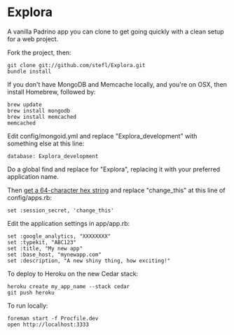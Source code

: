 Explora
==========

A vanilla Padrino app you can clone to get going quickly with a clean setup for a web project.

Fork the project, then:
    
    git clone git://github.com/stefl/Explora.git
    bundle install

If you don't have MongoDB and Memcache locally, and you're on OSX, then install Homebrew, followed by:

    brew update
    brew install mongodb
    brew install memcached
    memcached

Edit config/mongoid.yml and replace "Explora_development" with something else at this line:

    database: Explora_development

Do a global find and replace for "Explora", replacing it with your preferred application name.

Then [get a 64-character hex string](https://www.grc.com/passwords.htm) and replace "change_this" at this line of config/apps.rb:

    set :session_secret, 'change_this'

Edit the application settings in app/app.rb:

    set :google_analytics, "XXXXXXXX"
    set :typekit, "ABC123"
    set :title, "My new app"
    set :base_host, "mynewapp.com"
    set :description, "A new shiny thing, how exciting!"

To deploy to Heroku on the new Cedar stack:

    heroku create my_app_name --stack cedar
    git push heroku

To run locally:

    foreman start -f Procfile.dev
    open http://localhost:3333